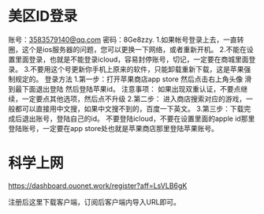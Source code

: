 # 美区ID登录
账号：3583579140@qq.com
密码：8Ge8zzy.
1.如果帐号登录上去，一直转圈，这个是ios服务器的问题，您可以更换一下网络，或者重新开机。
2.不能在设置里面登录，也就是不能登录icloud，容易封停账号，切记，一定要在商城里面登录。
3.不要用这个号更新你手机上原来的软件，只能卸载重新下载，这是苹果强制规定的。
登录方法
1.第一步：打开苹果商店app store 然后点击右上角头像    滑到最下面退出登陆  然后登陆苹果id。
注意事项：
  如果出现双重认证，不要点继续，一定要点其他选项，然后点不升级
2.第二步： 进入商店搜索对应的游戏，一般都可以直接用中文搜，如果中文搜不到的，百度一下英文。
3.第三步：下载完成后退出账号，登陆自己的id。
不要登陆icloud，不要在设置里面的apple id那里登陆账号，一定要在app store处也就是苹果商店那里登陆苹果账号。
# 科学上网
https://dashboard.ouonet.work/register?aff=LsVLB6gK 

注册后这里下载客户端，订阅后客户端内导入URL即可。
